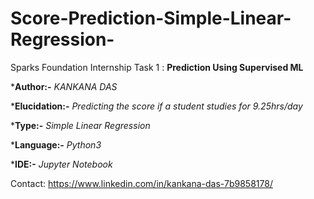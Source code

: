 # Score-Prediction-Simple-Linear-Regression-
Sparks Foundation Internship Task 1 : **Prediction Using Supervised ML**  

***Author:-** *KANKANA DAS*

***Elucidation:-** *Predicting the score if a student studies for 9.25hrs/day*

***Type:-** *Simple Linear Regression*

***Language:-** *Python3*

***IDE:-** *Jupyter Notebook*

Contact: https://www.linkedin.com/in/kankana-das-7b9858178/
